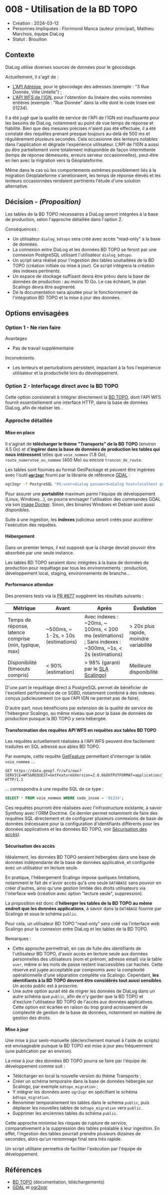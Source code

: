 # 008 - Utilisation de la BD TOPO

* Création : 2024-03-12
* Personnes impliquées : Florimond Manca (auteur principal), Mathieu Marchois, équipe DiaLog
* Statut : Brouillon

## Contexte

DiaLog utilise diverses sources de données pour le géocodage.

Actuellement, il s'agit de :

* [L'API Adresse](https://adresse.data.gouv.fr/api-doc), pour le géocodage des adresses (exemple : "3 Rue Donnée, Ville Untelle") ;
* [L'API WFS de l'IGN](https://geoservices.ign.fr/documentation/services/api-et-services-ogc/donnees-vecteur-wfs-ogc), pour l'obtention du linéaire des voies nommées entières (exemple : "Rue Donnée" dans la ville dont le code Insee est 01234).

Il a été jugé que la qualité de service de l'API de l'IGN est insufissante pour les besoins de DiaLog, notamment au point de vue temps de réponse et fiabilité. Bien que des mesures précises n'aient pas été effectuée, il a été constaté des requêtes prenant presque toujours au-delà de 500 ms et régulièrement plusieurs secondes. Cela occasionne des lenteurs notables dans l'application et dégrade l'expérience utilisateur. L'API de l'IGN a aussi pu être partiellement voire totalement indisponible de façon intermittente (temps de réponse démesurés, erreurs serveur occasionnelles), peut-être en lien avec la migration vers la Géoplateforme.

Même dans le cas où les comportements extrêmes possiblement liés à la migration Géoplateforme s'amélioraient, les temps de réponse élevés et les lenteurs occasionnées rendaient pertinents l'étude d'une solution alternative.

## Décision - _(Proposition)_

Les tables de la BD TOPO nécessaires à DiaLog seront intégrées à la base de production, selon l'approche détaillée dans l'option 2.

Conséquences :

* Un utilisateur `dialog_bdtopo` sera créé avec accès "read-only" à la base de données.
* La connexion entre DiaLog et les données BD TOPO se feront par une connexion PostgreSQL utilisant l'utilisateur `dialog_bdtopo`.
* Un script sera réalisé pour l'ingestion des tables souhaitées de la BD TOPO (création initiale ou mise à jour). Ce script intègrera la création des indexes pertinents.
* Un espace de stockage suffisant devra être prévu dans la base de données de production : au moins 10 Go. Le cas échéant, le plan Scalingo devra être augmenté.
* De la documentation sera ajoutée pour le fonctionnement de l'intégration BD TOPO et la mise à jour des données.

## Options envisagées

### Option 1 - Ne rien faire

Avantages

* Pas de travail supplémentaire

Inconvénients

* Les lenteurs et perturbations persistent, impactant à la fois l'expérience utilisateur et la productivité lors du développement.

### Option 2 - Interfaçage direct avec la BD TOPO

Cette option consisterait à intégrer directement la [BD TOPO](https://geoservices.ign.fr/bdtopo#telechargementtransportter), dont l'API WFS fournit essentiellement une interface HTTP, dans la base de données DiaLog, afin de réaliser les .

### Approche détaillée

#### Mise en place

Il s'agirait de **télécharger le thème "Transports" de la BD TOPO** (environ 4.5 Go) et d'**ingérer dans la base de données de production les tables qui nous intéressent** telles que `voie_nommee` (1.8 Go), `route_numerotee_ou_nommee` (400 Mo) ou encore `troncon_de_route`.

Les tables sont fournies au format GeoPackage et peuvent être ingérées avec l'outil [**`ogr2ogr`**](https://gdal.org/programs/ogr2ogr.html) fourni par la librairie de référence [GDAL](https://gdal.org/index.html) :

```bash
ogr2ogr -f PostgreSQL "PG:user=dialog password=dialog host=localhost port=5432 dbname=dialog_bdtopo" /path/to/voie_nommee.gpkg
```

Pour assurer une **portabilité** maximum parmi l'équipe de développement (Linux, Windows...), on pourra envisager l'utilisation des commandes GDAL via son [image Docker](https://github.com/OSGeo/gdal/pkgs/container/gdal). Sinon, des binaires Windows et Debian sont aussi disponibles.

Suite à une ingestion, les **indexes** judicieux seront créés pour accélérer l'exécution des requêtes.

#### Hébergement

Dans un premier temps, il est supposé que la charge devrait pouvoir être absorbée par une seule instance.

Les tables BD TOPO seraient donc intégrées à la base de données de production pour requêtage par tous les environnements : production, développement local, staging, environnements de branche...

#### Performance attendue

Des premiers tests via la [PR #677](https://github.com/MTES-MCT/dialog/pull/677) suggèrent les résultats suivants :

| Métrique | Avant | Après | Évolution |
|---|---|---|---|
| Temps de réponse, latence comprise (min, typique, max) | ~500ms, ~ 1-2s, > 10s (estimations) | Avec indexes : ~20ms, ~ 100ms, < 200 ms (estimations) ; Sans indexes : ~300ms, ~1s, < 2s (estimations) | > 20x plus rapide, moindre variabilité |
| Disponibilité (timeouts compris) | < 90% (estimation) | > 98% (garanti par le [SLA Scalingo](https://scalingo.com/service-level-agreement)) | Meilleure disponibilité |

D'une part le requêtage direct à PostgreSQL permet de bénéficier de l'excellent performance de ce SGBD, notamment combiné à des indexes conçus judicieusement (ce que l'API IGN ne permet pas de faire).

D'autre part, nous bénéficions par extension de la qualité de service de l'hébergeur Scalingo, au même niveau que pour la base de données de production puisque la BD TOPO y sera hébergée.

#### Transformation des requêtes API WFS en requêtes aux tables BD TOPO

Les requêtes actuellement réalisées à l'API WFS peuvent être facilement traduites en SQL adressé aux ables BD TOPO.

Par exemple, cette requête [GetFeature](https://docs.geoserver.org/stable/en/user/services/wfs/reference.html#wfs-getfeature) permettant d'interroger la table `voie_nommee` ...

```http
GET https://data.geopf.fr/wfs/ows?SERVICE=WFS&REQUEST=GetFeature&Version=2.0.0&OUTPUTFORMAT=application/json&TYPENAME=BDTOPO_V3:voie_nommee&cql_filter=code_insee='01234' HTTP/1.1
```

... correspondra à une requête SQL de ce type :

```sql
SELECT * FROM voie_nommee WHERE code_insee = '01234';
```

Ces requêtes pourront être réalisées avec l'infrastructure existante, à savoir Symfony avec l'ORM Doctrine. Ce dernier permet notamment de faire des requêtes SQL directement et de configurer plusieurs connexions de base de données (nécessaire pour la configuration d'identifiants différents pour les données applicatives et les données BD TOPO, voir [Sécurisation des accès](#sécurisation-des-accès)).

#### Sécurisation des accès

Idéalement, les données BD TOPO seraient hébergées dans une base de données indépendante de la base de données applicative, et configurée avec un utilisateur en lecture seule.

En pratique, l'hébergement Scalingo impose quelques limitations, notamment le fait de n'avoir accès qu'à une seule `DATABASE` sans pouvoir en créer d'autres, ainsi qu'une gestion limitée des droits utilisateurs via l'interface web (création avec option "lecture seule", suppression).

La proposition est donc d'**héberger les tables de la BD TOPO au même endroit que les données applications**, à savoir dans la `DATABASE` fournie par Scalingo et sous le schéma `public`.

Pour cela, un utilisateur BD TOPO "read-only" sera créé via l'interface web Scalingo pour la connexion entre DiaLog et les tables de la BD TOPO.

Remarques :

* Cette approche permettrait, en cas de fuite des identifiants de l'utilisateur BD TOPO, d'avoir accès en lecture seule aux données personnelles des utilisateurs (nom et prénom, adresse email) via la table `user`, même si les mots de passe restent inaccessibles car hachés. Cette réserve est jugée acceptable par compromis avec la complexité opérationnelle d'une séparation complète via Scalingo. Cependant, **les identifiants à la BD TOPO devront être considérés tout aussi sensibles**. Un accès public est à proscrire.
* Une autre option aurait été de migrer les données de DiaLog dans un autre schéma que `public`, afin de n'y garder que la BD TOPO et d'exclure l'utilisateur BD TOPO de l'accès aux données applicatives. Cette option est écartée en raison du trop grand acroissement de complexité de gestion de la base de données, notamment en matière de gestion des droits.

#### Mise à jour

Une mise à jour semi-manuelle (déclenchement manuel à l'aide de scripts) est envisageable puisque la BD TOPO est mise à jour peu fréquemment (une publication par an environ).

La mise à jour des données BD TOPO pourra se faire par l'équipe de développement comme suit :

* Télécharger en local la nouvelle version du thème Transports ;
* Créer un schéma temporaire dans la base de données hébergée sur Scalingo, par exemple `bdtopo_migration` ;
* Y intégrer les données avec `ogr2ogr` en spécifiant le schéma `bdtopo_migration`.
* Renommer temporairement les tables dans le schéma `public`, puis déplacer les nouvelles tables de `bdtopo_migration` vers `public`.
* Supprimer les anciennes tables du schéma `public`.

Cette approche minimise les risques de rupture de service, comparativement à la suppression des tables préalable à leur ingestion. En effet, l'ingestion des tables pourrait prendre plusieurs dizaines de secondes, alors qu'un renommage final sera très rapide.

Un script utilitaire permettra de faciliter l'exécution par l'équipe de développement.

## Références

* [BD TOPO](https://geoservices.ign.fr/bdtopo) (documentation, téléchargements)
* [GDAL](https://gdal.org/index.html) et [ogr2ogr](https://gdal.org/programs/ogr2ogr.html)
